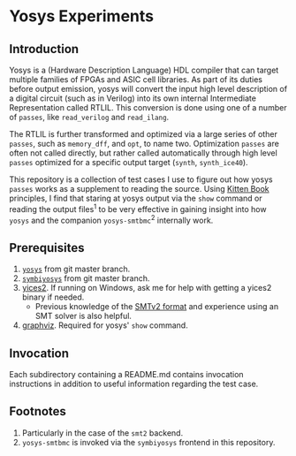 # Yosys Experiments

## Introduction
Yosys is a (Hardware Description Language) HDL compiler that can target multiple
families of FPGAs and ASIC cell libraries. As part of its duties before output
emission, yosys will convert the input high level description of a digital
circuit (such as in Verilog) into its own internal Intermediate Representation
called RTLIL. This conversion is done using one of a number of `passes`, like
`read_verilog` and `read_ilang`.

The RTLIL is further transformed and optimized via a large series of other
`passes`, such as `memory_dff`, and `opt`, to name two. Optimization `passes`
are often not called directly, but rather called automatically through high
level `passes` optimized for a specific output target (`synth`, `synth_ice40`).

This repository is a collection of test cases I use to figure out how yosys
`passes` works as a supplement to reading the source. Using [Kitten Book](https://twitter.com/thepracticaldev/status/720257210161311744?lang=en)
principles, I find that staring at yosys output via the `show` command or
reading the output files<sup>1</sup> to be very effective in gaining insight
into how `yosys` and the companion `yosys-smtbmc`<sup>2</sup> internally work.

## Prerequisites
1. [`yosys`](https://github.com/YosysHQ/yosys) from git master branch.
2. [`symbiyosys`](https://github.com/YosysHQ/SymbiYosys) from git master branch.
3. [yices2](https://github.com/SRI-CSL/yices2). If running on Windows, ask me
   for help with getting a yices2 binary if needed.
   * Previous knowledge of the [SMTv2 format](http://smtlib.cs.uiowa.edu) and
     experience using an SMT solver is also helpful.
4. [graphviz](https://www.graphviz.org). Required for yosys' `show` command.

## Invocation
Each subdirectory containing a README.md contains invocation instructions in
addition to useful information regarding the test case.

## Footnotes
1. Particularly in the case of the `smt2` backend.
2. `yosys-smtbmc` is invoked via the `symbiyosys` frontend in this repository.

